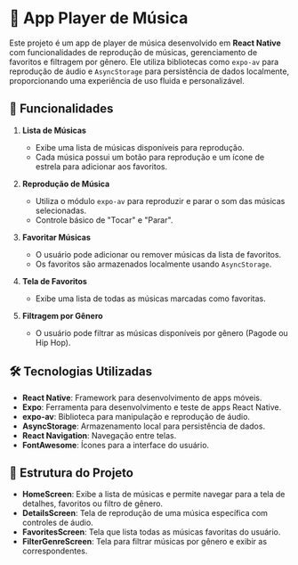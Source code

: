 # 🎵 App Player de Música

Este projeto é um app de player de música desenvolvido em **React Native** com funcionalidades de reprodução de músicas, gerenciamento de favoritos e filtragem por gênero. Ele utiliza bibliotecas como `expo-av` para reprodução de áudio e `AsyncStorage` para persistência de dados localmente, proporcionando uma experiência de uso fluida e personalizável.

## 📱 Funcionalidades

1. **Lista de Músicas**
   - Exibe uma lista de músicas disponíveis para reprodução.
   - Cada música possui um botão para reprodução e um ícone de estrela para adicionar aos favoritos.

2. **Reprodução de Música**
   - Utiliza o módulo `expo-av` para reproduzir e parar o som das músicas selecionadas.
   - Controle básico de "Tocar" e "Parar".

3. **Favoritar Músicas**
   - O usuário pode adicionar ou remover músicas da lista de favoritos.
   - Os favoritos são armazenados localmente usando `AsyncStorage`.

4. **Tela de Favoritos**
   - Exibe uma lista de todas as músicas marcadas como favoritas.

5. **Filtragem por Gênero**
   - O usuário pode filtrar as músicas disponíveis por gênero (Pagode ou Hip Hop).

## 🛠️ Tecnologias Utilizadas

- **React Native**: Framework para desenvolvimento de apps móveis.
- **Expo**: Ferramenta para desenvolvimento e teste de apps React Native.
- **expo-av**: Biblioteca para manipulação e reprodução de áudio.
- **AsyncStorage**: Armazenamento local para persistência de dados.
- **React Navigation**: Navegação entre telas.
- **FontAwesome**: Ícones para a interface do usuário.

## 📂 Estrutura do Projeto

- **HomeScreen**: Exibe a lista de músicas e permite navegar para a tela de detalhes, favoritos ou filtro de gênero.
- **DetailsScreen**: Tela de reprodução de uma música específica com controles de áudio.
- **FavoritesScreen**: Tela que lista todas as músicas favoritas do usuário.
- **FilterGenreScreen**: Tela para filtrar músicas por gênero e exibir as correspondentes.
